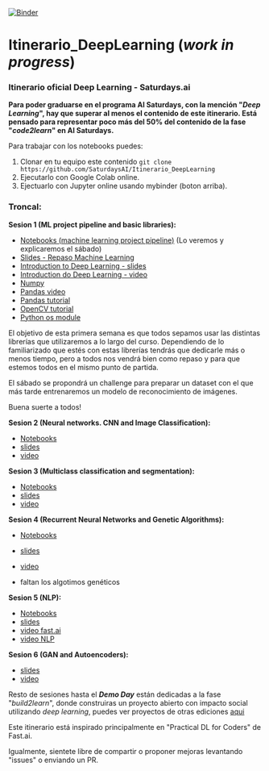 [![Binder](https://mybinder.org/badge_logo.svg)](https://mybinder.org/v2/gh/SaturdaysAI/Itinerario_DeepLearning/master)

# Itinerario_DeepLearning (_work in progress_)
### Itinerario oficial Deep Learning - Saturdays.ai

__Para poder graduarse en el programa AI Saturdays, con la mención "_Deep Learning_", hay que superar al menos el contenido de este itinerario.
Está pensado para representar poco más del 50% del contenido de la fase "_code2learn_" en AI Saturdays.__

Para trabajar con los notebooks puedes:
1) Clonar en tu equipo este contenido `git clone https://github.com/SaturdaysAI/Itinerario_DeepLearning`
2) Ejecutarlo con Google Colab online.
3) Ejectuarlo con Jupyter online usando mybinder (boton arriba).


### Troncal:


**Sesion 1 (ML project pipeline and basic libraries):**    
- [Notebooks (machine learning project pipeline)](https://github.com/pablotalavante/ai6-madrid-demos/tree/master/session_1) (Lo veremos y explicaremos el sábado)
- [Slides - Repaso Machine Learning](https://drive.google.com/file/d/1r4SBY6Dm6xjFqLH12tFb-Bf7wbvoIN_C/view)  
- [Introduction to Deep Learning - slides](http://introtodeeplearning.com/materials/2019_6S191_L1.pdf)
- [Introduction do Deep Learning - video](https://www.youtube.com/watch?v=5v1JnYv_yWs&index=1&list=PLtBw6njQRU-rwp5__7C0oIVt26ZgjG9NI)
- [Numpy](http://cs231n.github.io/python-numpy-tutorial/#numpy)
- [Pandas video](https://www.youtube.com/watch?v=e60ItwlZTKM)
- [Pandas tutorial](https://pandas.pydata.org/pandas-docs/stable/getting_started/10min.html)
- [OpenCV tutorial](https://www.pyimagesearch.com/2018/07/19/opencv-tutorial-a-guide-to-learn-opencv/)
- [Python os module](https://stackabuse.com/introduction-to-python-os-module/)

El objetivo de esta primera semana es que todos sepamos usar las distintas librerías que utilizaremos a lo largo del curso. Dependiendo de lo familiarizado que estés con estas librerías tendrás que dedicarle más o menos tiempo, pero a todos nos vendrá bien como repaso y para que estemos todos en el mismo punto de partida.

El sábado se propondrá un challenge para preparar un dataset con el que más tarde entrenaremos un modelo de reconocimiento de imágenes.

Buena suerte a todos!

**Sesion 2 (Neural networks. CNN and Image Classification):**    
- [Notebooks](https://nbviewer.jupyter.org/github/fastai/course-v3/blob/master/nbs/dl1/00_notebook_tutorial.ipynb)  
- [slides](https://github.com/hiromis/notes/blob/master/Lesson1.md)  
- [video](https://course.fast.ai/videos/?lesson=1)



**Sesion 3 (Multiclass classification and segmentation):**    
- [Notebooks](https://nbviewer.jupyter.org/github/fastai/course-v3/blob/master/nbs/dl1/lesson3-camvid.ipynb)  
- [slides](https://github.com/hiromis/notes/blob/master/Lesson3.md)  
- [video](https://course.fast.ai/videos/?lesson=3)



**Sesion 4 (Recurrent Neural Networks and Genetic Algorithms):**    
- [Notebooks](https://github.com/pablotalavante/ai6-madrid-demos/blob/master/session_4/LSTM%20sesion%204.ipynb)  
- [slides](https://docs.google.com/presentation/d/1hqYB3LRwg_-ntptHxH18W1ax9kBwkaZ1Pa_s3L7R-2Y/edit)  
- [video](https://www.youtube.com/watch?v=WCUNPb-5EYI)

- faltan los algotimos genéticos



**Sesion 5 (NLP):**    
- [Notebooks](https://github.com/pablotalavante/ai6-madrid-demos/blob/master/session_4/LSTM%20sesion%204.ipynb)  
- [slides](https://forums.fast.ai/t/deep-learning-lesson-4-notes/30983)  
- [video fast.ai](https://course.fast.ai/videos/?lesson=4)
- [video NLP](https://www.youtube.com/watch?v=jpWqz85F_4Y)



**Sesion 6 (GAN and Autoencoders):**  
- [slides](https://github.com/pablotalavante/ai6-madrid-demos/blob/master/talk_23_march/VAEs%2C%20GANs%20and%20CPPNs_%20a%20visual%20approach%20to%20generative%20models.pdf)  
- [video](https://www.youtube.com/watch?v=ondivPiwQho)


Resto de sesiones hasta el ___Demo Day___ están dedicadas a la fase "_build2learn_", donde construiras un proyecto abierto con impacto social utilizando _deep learning_, puedes ver proyectos de otras ediciones [aqui](http://github.com/saturdaysai/projects)

Este itinerario está inspirado principalmente en "Practical DL for Coders" de Fast.ai.

Igualmente, sientete libre de compartir o proponer mejoras levantando "issues" o enviando un PR.
